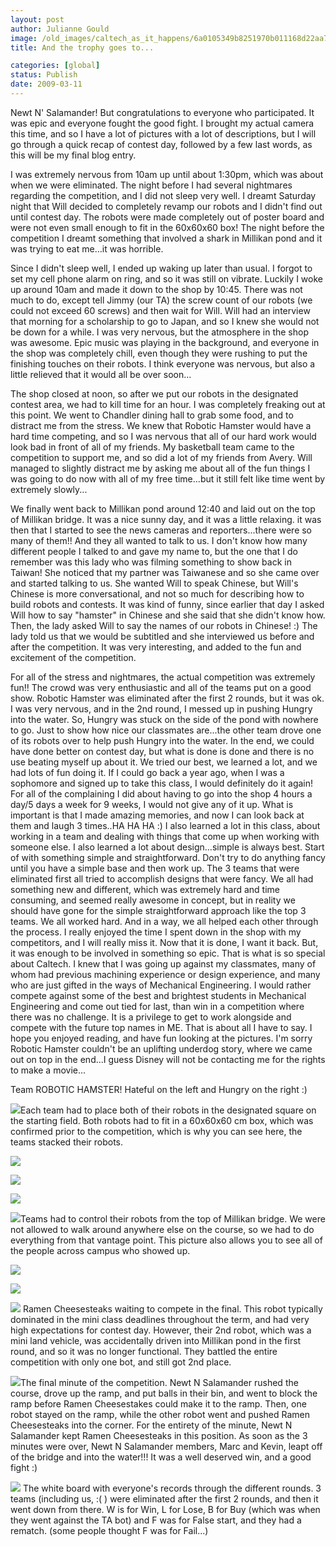 ```yaml
---
layout: post
author: Julianne Gould
image: /old_images/caltech_as_it_happens/6a0105349b8251970b011168d22aa7970c.png
title: And the trophy goes to...

categories: [global]
status: Publish
date: 2009-03-11
---
```


Newt N' Salamander! But congratulations to everyone who participated. It was epic and everyone fought the good fight. I brought my actual camera this time, and so I have a lot of pictures with a lot of descriptions, but I will go through a quick recap of contest day, followed by a few last words, as this will be my final blog entry.

I was extremely nervous from 10am up until about 1:30pm, which was about when we were eliminated. The night before I had several nightmares regarding the competition, and I did not sleep very well. I dreamt Saturday night that Will decided to completely revamp our robots and I didn't find out until contest day. The robots were made completely out of poster board and were not even small enough to fit in the 60x60x60 box! The night before the competition I dreamt something that involved a shark in Millikan pond and it was trying to eat me...it was horrible.

Since I didn't sleep well, I ended up waking up later than usual. I forgot to set my cell phone alarm on ring, and so it was still on vibrate. Luckily I woke up around 10am and made it down to the shop by 10:45. There was not much to do, except tell Jimmy (our TA) the screw count of our robots (we could not exceed 60 screws) and then wait for Will. Will had an interview that morning for a scholarship to go to Japan, and so I knew she would not be down for a while. I was very nervous, but the atmosphere in the shop was awesome. Epic music was playing in the background, and everyone in the shop was completely chill, even though they were rushing to put the finishing touches on their robots. I think everyone was nervous, but also a little relieved that it would all be over soon...

The shop closed at noon, so after we put our robots in the designated contest area, we had to kill time for an hour. I was completely freaking out at this point. We went to Chandler dining hall to grab some food, and to distract me from the stress. We knew that Robotic Hamster would have a hard time competing, and so I was nervous that all of our hard work would look bad in front of all of my friends. My basketball team came to the competition to support me, and so did a lot of my friends from Avery. Will managed to slightly distract me by asking me about all of the fun things I was going to do now with all of my free time...but it still felt like time went by extremely slowly...

We finally went back to Millikan pond around 12:40 and laid out on the top of Millikan bridge. It was a nice sunny day, and it was a little relaxing. it was then that I started to see the news cameras and reporters...there were so many of them!! And they all wanted to talk to us. I don't know how many different people I talked to and gave my name to, but the one that I do remember was this lady who was filming something to show back in Taiwan! She noticed that my partner was Taiwanese and so she came over and started talking to us. She wanted Will to speak Chinese, but Will's Chinese is more conversational, and not so much for describing how to build robots and contests. It was kind of funny, since earlier that day I asked Will how to say "hamster" in Chinese and she said that she didn't know how. Then, the lady asked Will to say the names of our robots in Chinese! :) The lady told us that we would be subtitled and she interviewed us before and after the competition. It was very interesting, and added to the fun and excitement of the competition.

For all of the stress and nightmares, the actual competition was extremely fun!! The crowd was very enthusiastic and all of the teams put on a good show. Robotic Hamster was eliminated after the first 2 rounds, but it was ok. I was very nervous, and in the 2nd round, I messed up in pushing Hungry into the water. So, Hungry was stuck on the side of the pond with nowhere to go. Just to show how nice our classmates are...the other team drove one of its robots over to help push Hungry into the water. 
In the end, we could have done better on contest day, but what is done is done and there is no use beating myself up about it. We tried our best, we learned a lot, and we had lots of fun doing it. If I could go back a year ago, when I was a sophomore and signed up to take this class, I would definitely do it again! For all of the complaining I did about having to go into the shop 4 hours a day/5 days a week for 9 weeks, I would not give any of it up. What is important is that I made amazing memories, and now I can look back at them and laugh 3 times..HA HA HA :) I also learned a lot in this class, about working in a team and dealing with things that come up when working with someone else. I also learned a lot about design...simple is always best. Start of with something simple and straightforward. Don't try to do anything fancy until you have a simple base and then work up. The 3 teams that were eliminated first all tried to accomplish designs that were fancy. We all had something new and different, which was extremely hard and time consuming, and seemed really awesome in concept, but in reality we should have gone for the simple straightforward approach like the top 3 teams. 
We all worked hard. And in a way, we all helped each other through the process. I really enjoyed the time I spent down in the shop with my competitors, and I will really miss it. Now that it is done, I want it back. But, it was enough to be involved in something so epic. That is what is so special about Caltech. I knew that I was going up against my classmates, many of whom had previous machining experience or design experience, and many who are just gifted in the ways of Mechanical Engineering. I would rather compete against some of the best and brightest students in Mechanical Engineering and come out tied for last, than win in a competition where there was no challenge. It is a privilege to get to work alongside and compete with the future top names in ME. 
That is about all I have to say. I hope you enjoyed reading, and have fun looking at the pictures. I'm sorry Robotic Hamster couldn't be an uplifting underdog story, where we came out on top in the end...I guess Disney will not be contacting me for the rights to make a movie...

 Team ROBOTIC HAMSTER! Hateful on the left and Hungry on the right :)

![](/old_images/caltech_as_it_happens/6a0105349b8251970b011168d22b5d970c.png)Each team had to place both of their robots in the designated square on the starting field. Both robots had to fit in a 60x60x60 cm box, which was confirmed prior to the competition, which is why you can see here, the teams stacked their robots.


![](/old_images/caltech_as_it_happens/6a0105349b8251970b011168d22c61970c.jpg)

![](/old_images/caltech_as_it_happens/6a0105349b8251970b01127947249a28a4.jpg)

![](/old_images/caltech_as_it_happens/6a0105349b8251970b0112794724e028a4.jpg)
 

![](/old_images/caltech_as_it_happens/6a0105349b8251970b01127947235528a4.jpg)Teams had to control their robots from the top of Millikan bridge. We were not allowed to walk around anywhere else on the course, so we had to do everything from that vantage point. This picture also allows you to see all of the people across campus who showed up.


![](/old_images/caltech_as_it_happens/6a0105349b8251970b011168d22d6f970c.jpg)

![](/old_images/caltech_as_it_happens/6a0105349b8251970b011168d22dbd970c.jpg)

![](/old_images/caltech_as_it_happens/6a0105349b8251970b0112794725cf28a4.jpg) 
Ramen Cheesesteaks waiting to compete in the final. This robot typically dominated in the mini class deadlines throughout the term, and had very high expectations for contest day. However, their 2nd robot, which was a mini land vehicle, was accidentally driven into Millikan pond in the first round, and so it was no longer functional. They battled the entire competition with only one bot, and still got 2nd place.


![](/old_images/caltech_as_it_happens/6a0105349b8251970b0112794722dc28a4.png)The final minute of the competition. Newt N Salamander rushed the course, drove up the ramp, and put balls in their bin, and went to block the ramp before Ramen Cheesestakes could make it to the ramp. Then, one robot stayed on the ramp, while the other robot went and pushed Ramen Cheesesteaks into the corner. For the entirety of the minute, Newt N Salamander kept Ramen Cheesesteaks in this position. As soon as the 3 minutes were over, Newt N Salamander members, Marc and Kevin, leapt off of the bridge and into the water!!! It was a well deserved win, and a good fight :)

![](/old_images/caltech_as_it_happens/6a0105349b8251970b01127947267028a4.jpg)
The white board with everyone's records through the different rounds. 3 teams (including us, :( ) were eliminated after the first 2 rounds, and then it went down from there. W is for Win, L for Lose, B for Buy (which was when they went against the TA bot) and F was for False start, and they had a rematch. (some people thought F was for Fail...) 
 
